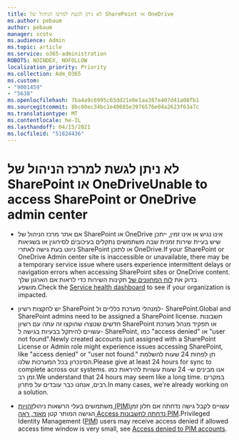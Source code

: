 ```yaml
---
title: לא ניתן לגשת למרכז הניהול של SharePoint או OneDrive
ms.author: pebaum
author: pebaum
manager: scotv
ms.audience: Admin
ms.topic: article
ms.service: o365-administration
ROBOTS: NOINDEX, NOFOLLOW
localization_priority: Priority
ms.collection: Adm_O365
ms.custom:
- "9001459"
- "5638"
ms.openlocfilehash: 7ba4a9c6995c03dd21e0e1aa387e407d41a08fb1
ms.sourcegitcommit: 8bc60ec34bc1e40685e3976576e04a2623f63a7c
ms.translationtype: MT
ms.contentlocale: he-IL
ms.lasthandoff: 04/15/2021
ms.locfileid: "51824436"
---
```

# <a name="unable-to-access-sharepoint-or-onedrive-admin-center"></a><span data-ttu-id="6f056-102">לא ניתן לגשת למרכז הניהול של SharePoint או OneDrive</span><span class="sxs-lookup"><span data-stu-id="6f056-102">Unable to access SharePoint or OneDrive admin center</span></span>

- <span data-ttu-id="6f056-103">אם אתר מרכז הניהול של SharePoint או OneDrive אינו נגיש או אינו זמין, ייתכן שיש בעיית שירות זמנית שבה משתמשים נתקלים בעיכובים לסירוגין או בשגיאות ניווט בעת גישה לאתרי SharePoint או לתוכן OneDrive.</span><span class="sxs-lookup"><span data-stu-id="6f056-103">If your SharePoint or OneDrive Admin center site is inaccessible or unavailable, there may be a temporary service issue where users experience intermittent delays or navigation errors when accessing SharePoint sites or OneDrive content.</span></span> <span data-ttu-id="6f056-104">בדוק את [לוח המחוונים של](https://admin.microsoft.com/AdminPortal/Home#/servicehealth) תקינות השירות כדי לראות אם הארגון שלך מושפע.</span><span class="sxs-lookup"><span data-stu-id="6f056-104">Check the [Service health dashboard](https://admin.microsoft.com/AdminPortal/Home#/servicehealth) to see if your organization is impacted.</span></span>

- <span data-ttu-id="6f056-105">יש להקצות רשיון SharePoint למנהלי מערכת כלליים ול- SharePoint.</span><span class="sxs-lookup"><span data-stu-id="6f056-105">Global and SharePoint admins need to be assigned a SharePoint license.</span></span> <span data-ttu-id="6f056-106">חשבונות חדשים שנוצרו שהוקצו זה עתה עם רשיון SharePoint או תפקיד מנהל מערכת עשויים להיתקל בבעיות בגישה ל- SharePoint, כמו "access denied" או "user not found".</span><span class="sxs-lookup"><span data-stu-id="6f056-106">Newly created accounts just assigned with a SharePoint License or Admin role might experience issues accessing SharePoint, like "access denied" or "user not found."</span></span> <span data-ttu-id="6f056-107">תן לפחות 24 שעות להשלמת הסינכרון בכל המערכות שלנו.</span><span class="sxs-lookup"><span data-stu-id="6f056-107">Please give at least 24 hours for sync to complete across our systems.</span></span> <span data-ttu-id="6f056-108">אנו מבינים ש- 24 שעות עשויות להיראות כמו זמן רב.</span><span class="sxs-lookup"><span data-stu-id="6f056-108">We understand that 24 hours may seem like a long time.</span></span> <span data-ttu-id="6f056-109">במקרים רבים, אנחנו כבר עובדים על פתרון.</span><span class="sxs-lookup"><span data-stu-id="6f056-109">In many cases, we're already working on a solution.</span></span>

- <span data-ttu-id="6f056-110">משתמשים בעלי הרשאות ניהול[זהויות (PIM)](https://docs.microsoft.com/azure/active-directory/privileged-identity-management/pim-how-to-add-role-to-user?tabs=new)עשויים לקבל גישה נדחתה אם חלון זמן הגישה המותר קטן  [מאוד, ראה Access נדחתה לחשבונות PIM](https://docs.microsoft.com/sharepoint/troubleshoot/administration/access-denied-to-pim-user-accounts).</span><span class="sxs-lookup"><span data-stu-id="6f056-110">Privileged Identity Management ([PIM](https://docs.microsoft.com/azure/active-directory/privileged-identity-management/pim-how-to-add-role-to-user?tabs=new))  users may receive access denied if allowed access time window is very small, see  [Access denied to PIM accounts](https://docs.microsoft.com/sharepoint/troubleshoot/administration/access-denied-to-pim-user-accounts).</span></span>